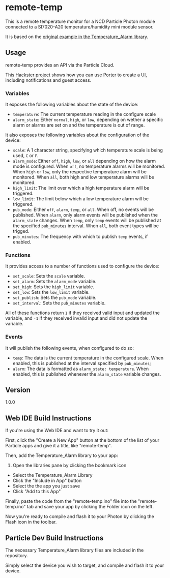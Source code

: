 remote-temp
===========

This is a remote temperature monitor for a NCD Particle Photon module connected to a SI7020-A20 temperature/humidity mini module sensor.

It is based on the [original example in the Temperature_Alarm library](https://github.com/ControlEverythingCom/Temperature_Alarm/tree/master/firmware).

## Usage

remote-temp provides an API via the Particle Cloud.

This [Hackster project](https://www.hackster.io/brightcontrast/remote-temperature-monitor-6d6e48) shows how you can use [Porter](http://porterapp.com/) to create a UI, including notifications and guest access.

### Variables

It exposes the following variables about the state of the device:

- `temperature`: The current temperature reading in the configure scale
- `alarm_state`: Either `normal`, `high`, or `low`, depending on wether a specific alarm or alarms are set on and the temperature is out of range.

It also exposes the following variables about the configuration of the device:

- `scale`: A 1 character string, specifying which temperature scale is being used, `C` or `F`.
- `alarm_mode`: Either `off`, `high`, `low`, or `all` depending on how the alarm mode is configured. When `off`, no temperature alarms will be monitored. When `high` or `low`, only the respective temperature alarm will be monitored. When `all`, both high and low temperature alarms will be monitored.
- `high_limit`: The limit over which a high temperature alarm will be triggered.
- `low_limit`: The limit below which a low temperature alarm will be triggered.
- `pub_mode`: Either `off`, `alarm`, `temp`, or `all`. When off, no events will be published. When `alarm`, only alarm events will be published when the `alarm_state` changes. When `temp`, only `temp` events will be published at the specified `pub_minutes` interval. When `all`, both event types will be trigged.
- `pub_minutes`: The frequency with which to publish `temp` events, if enabled.

### Functions

It provides access to a number of functions used to configure the device:

- `set_scale`: Sets the `scale` variable.
- `set_alarm`: Sets the `alarm_mode` variable.
- `set_high`: Sets the `high_limit` variable.
- `set_low`: Sets the `low_limit` variable.
- `set_publish`: Sets the `pub_mode` variable.
- `set_interval`: Sets the `pub_minutes` variable.

All of these functions return `1` if they received valid input and updated the variable, and `-1` if they received invalid input and did not update the variable.

### Events

It will publish the following events, when configured to do so:

- `temp`: The data is the current temperature in the configured scale. When enabled, this is published at the interval specified by `pub_minutes`;
- `alarm`: The data is formatted as `alarm_state: temperature`. When enabled, this is published whenever the `alarm_state` variable changes.

## Version

1.0.0

## Web IDE Build Instructions

If you're using the Web IDE and want to try it out:

First, click the "Create a New App" button at the bottom of the list of your Particle apps and give it a title, like "remote-temp".

Then, add the Temperature_Alarm library to your app:

1. Open the libraries pane by clicking the bookmark icon
- Select the Temperature_Alarm Library
- Click the "Include in App" button
- Select the the app you just save
- Click "Add to this App"

Finally, paste the code from the "remote-temp.ino" file into the "remote-temp.ino" tab and save your app by clicking the Folder icon on the left.

Now you're ready to compile and flash it to your Photon by clicking the Flash icon in the toolbar.

## Particle Dev Build Instructions

The necessary Temperature_Alarm library files are included in the repository.

Simply select the device you wish to target, and compile and flash it to your device.
